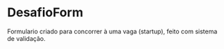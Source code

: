 # DesafioForm
Formulario criado para concorrer à uma vaga (startup), feito com sistema de validação.
